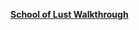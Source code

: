
[**School of Lust Walkthrough**](https://github.com/maim-lain/schooloflust/blob/master/walkthrough.md)
